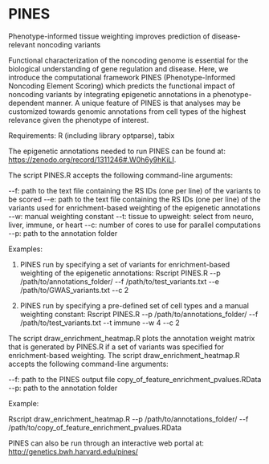 # PINES
Phenotype-informed tissue weighting improves prediction of disease-relevant noncoding variants

Functional characterization of the noncoding genome is essential for the biological understanding of gene regulation and disease. Here, we introduce the computational framework PINES (Phenotype-Informed Noncoding Element Scoring) which predicts the functional impact of noncoding variants by integrating epigenetic annotations in a phenotype-dependent manner. A unique feature of PINES is that analyses may be customized towards genomic annotations from cell types of the highest relevance given the phenotype of interest.

Requirements: R (including library optparse), tabix

The epigenetic annotations needed to run PINES can be found at: https://zenodo.org/record/1311246#.W0h6y9hKiLI. 

The script PINES.R accepts the following command-line arguments:

--f: path to the text file containing the RS IDs (one per line) of the variants to be scored
--e: path to the text file containing the RS IDs (one per line) of the variants used for enrichment-based weighting of the epigenetic annotations
--w: manual weighting constant
--t: tissue to upweight: select from neuro, liver, immune, or heart
--c: number of cores to use for parallel computations
--p: path to the annotation folder

Examples:

1. PINES run by specifying a set of variants for enrichment-based weighting of the epigenetic annotations: 
Rscript PINES.R --p /path/to/annotations_folder/ --f /path/to/test_variants.txt --e /path/to/GWAS_variants.txt  --c 2

2. PINES run by specifying a pre-defined set of cell types and a manual weighting constant:
Rscript PINES.R --p /path/to/annotations_folder/ --f /path/to/test_variants.txt --t immune  --w 4 --c 2

The script draw_enrichment_heatmap.R plots the annotation weight matrix that is generated by PINES.R if a set of variants was specified for enrichment-based weighting. The script draw_enrichment_heatmap.R accepts the following command-line arguments:

--f: path to the PINES output file copy_of_feature_enrichment_pvalues.RData
--p: path to the annotation folder

Example:

Rscript draw_enrichment_heatmap.R --p /path/to/annotations_folder/ --f /path/to/copy_of_feature_enrichment_pvalues.RData

PINES can also be run through an interactive web portal at: http://genetics.bwh.harvard.edu/pines/

